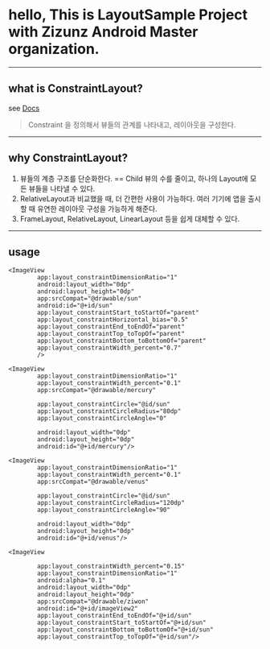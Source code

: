 # hello, This is LayoutSample Project with Zizunz Android Master organization.

----
## what is ConstraintLayout?
see [Docs](https://developer.android.com/training/constraint-layout)

> Constraint 을 정의해서 뷰들의 관계를 나타내고, 레이아웃을 구성한다.

----
## why ConstraintLayout?
1. 뷰들의 계층 구조를 단순화한다. == Child 뷰의 수를 줄이고, 하나의 Layout에 모든 뷰들을 나타낼 수 있다.
2. RelativeLayout과 비교했을 때, 더 간편한 사용이 가능하다.
여러 기기에 앱을 출시할 때 유연한 레이아웃 구성을 가능하게 해준다. 
3. FrameLayout, RelativeLayout, LinearLayout 등을 쉽게 대체할 수 있다.

----
## usage

    <ImageView
            app:layout_constraintDimensionRatio="1"
            android:layout_width="0dp"
            android:layout_height="0dp"
            app:srcCompat="@drawable/sun"
            android:id="@+id/sun"
            app:layout_constraintStart_toStartOf="parent"
            app:layout_constraintHorizontal_bias="0.5"
            app:layout_constraintEnd_toEndOf="parent"
            app:layout_constraintTop_toTopOf="parent"
            app:layout_constraintBottom_toBottomOf="parent"
            app:layout_constraintWidth_percent="0.7"
            />

    <ImageView
            app:layout_constraintDimensionRatio="1"
            app:layout_constraintWidth_percent="0.1"
            app:srcCompat="@drawable/mercury"

            app:layout_constraintCircle="@id/sun"
            app:layout_constraintCircleRadius="80dp"
            app:layout_constraintCircleAngle="0"

            android:layout_width="0dp"
            android:layout_height="0dp"
            android:id="@+id/mercury"/>

    <ImageView
            app:layout_constraintDimensionRatio="1"
            app:layout_constraintWidth_percent="0.1"
            app:srcCompat="@drawable/venus"

            app:layout_constraintCircle="@id/sun"
            app:layout_constraintCircleRadius="120dp"
            app:layout_constraintCircleAngle="90"

            android:layout_width="0dp"
            android:layout_height="0dp"
            android:id="@+id/venus"/>

    <ImageView

            app:layout_constraintWidth_percent="0.15"
            app:layout_constraintDimensionRatio="1"
            android:alpha="0.1"
            android:layout_width="0dp"
            android:layout_height="0dp"
            app:srcCompat="@drawable/ziwon"
            android:id="@+id/imageView2"
            app:layout_constraintEnd_toEndOf="@+id/sun"
            app:layout_constraintStart_toStartOf="@+id/sun"
            app:layout_constraintBottom_toBottomOf="@+id/sun"
            app:layout_constraintTop_toTopOf="@+id/sun"/>


